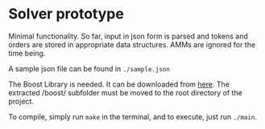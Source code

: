 # Solver prototype

Minimal functionality. So far, input in json form is parsed and tokens and orders are stored in appropriate data structures. AMMs are ignored for the time being.

A sample json file can be found in ```./sample.json```

The Boost Library is needed. It can be downloaded from [here](https://boostorg.jfrog.io/artifactory/main/release/1.77.0/source/boost_1_77_0.7z). The extracted /boost/ subfolder must be moved to the root directory of the project.

To compile, simply run ```make``` in the terminal, and to execute, just run ```./main```.
